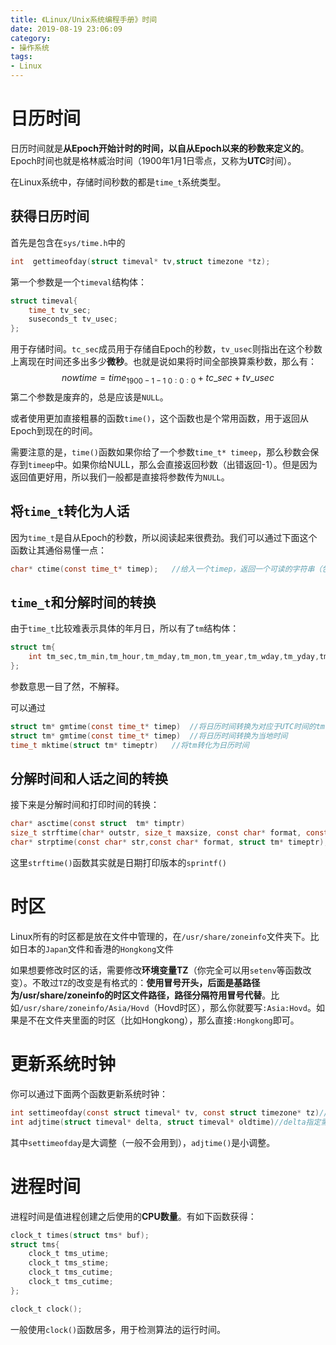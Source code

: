 ```yaml
---
title: 《Linux/Unix系统编程手册》时间
date: 2019-08-19 23:06:09
category:
- 操作系统
tags:
- Linux
---
```

# 日历时间

日历时间就是**从Epoch开始计时的时间，以自从Epoch以来的秒数来定义的**。Epoch时间也就是格林威治时间（1900年1月1日零点，又称为**UTC**时间）。

在Linux系统中，存储时间秒数的都是`time_t`系统类型。

<!--more-->

## 获得日历时间

首先是包含在`sys/time.h`中的

```c
int  gettimeofday(struct timeval* tv,struct timezone *tz);
```

第一个参数是一个`timeval`结构体：

```c
struct timeval{
    time_t tv_sec;
    suseconds_t tv_usec;
};
```

用于存储时间。`tc_sec`成员用于存储自Epoch的秒数，`tv_usec`则指出在这个秒数上离现在时间还多出多少**微秒**。也就是说如果将时间全部换算乘秒数，那么有：
$$
nowtime = time_{1900-1-1\ 0:0:0} + tc\_sec + tv\_usec
$$
第二个参数是废弃的，总是应该是`NULL`。



或者使用更加直接粗暴的函数`time()`，这个函数也是个常用函数，用于返回从Epoch到现在的时间。

需要注意的是，`time()`函数如果你给了一个参数`time_t* timeep`，那么秒数会保存到`timeep`中。如果你给NULL，那么会直接返回秒数（出错返回-1）。但是因为返回值更好用，所以我们一般都是直接将参数传为`NULL`。

## 将`time_t`转化为人话

因为`time_t`是自从Epoch的秒数，所以阅读起来很费劲。我们可以通过下面这个函数让其通俗易懂一点：

```c
char* ctime(const time_t* timep);	//给入一个timep，返回一个可读的字符串（包含换行符），返回的值是静态分配的
```

## `time_t`和分解时间的转换

由于`time_t`比较难表示具体的年月日，所以有了`tm`结构体：

```c
struct tm{
    int tm_sec,tm_min,tm_hour,tm_mday,tm_mon,tm_year,tm_wday,tm_yday,tm_isdst	//这里简写了，看的懂就行了
};
```

参数意思一目了然，不解释。

可以通过

```c
struct tm* gmtime(const time_t* timep)  //将日历时间转换为对应于UTC时间的tm
struct tm* gmtime(const time_t* timep)	//将日历时间转换为当地时间
time_t mktime(struct tm* timeptr)	//将tm转化为日历时间
```

## 分解时间和人话之间的转换

接下来是分解时间和打印时间的转换：

```c
char* asctime(const struct  tm* timptr)
size_t strftime(char* outstr, size_t maxsize, const char* format, const struct tm* timeptr)	//outstr:要返回的打印时间的缓冲区。maxsize:outstr的大小。format是相当于printf函数的格式化字符串。返回最后打印时间在outstr中所占的大小。
char* strptime(const char* str,const char* format, struct tm* timeptr);	//strftime的逆函数
```

这里`strftime()`函数其实就是日期打印版本的`sprintf()`



# 时区

Linux所有的时区都是放在文件中管理的，在`/usr/share/zoneinfo`文件夹下。比如日本的`Japan`文件和香港的`Hongkong`文件

如果想要修改时区的话，需要修改**环境变量TZ**（你完全可以用`setenv`等函数改变）。不敢过`TZ`的改变是有格式的：**使用冒号开头，后面是基路径为/usr/share/zoneinfo的时区文件路径，路径分隔符用冒号代替**。比如`/usr/share/zoneinfo/Asia/Hovd`（Hovd时区），那么你就要写`:Asia:Hovd`。如果是不在文件夹里面的时区（比如Hongkong），那么直接`:Hongkong`即可。

# 更新系统时钟

你可以通过下面两个函数更新系统时钟：

```c
int settimeofday(const struct timeval* tv, const struct timezone* tz)//没错是gettimeofday的逆函数
int adjtime(struct timeval* delta, struct timeval* oldtime)//delta指定需要改变的秒和微妙，系统会自我调整
```

其中`settimeofday`是大调整（一般不会用到），`adjtime()`是小调整。

# 进程时间

进程时间是值进程创建之后使用的**CPU数量**。有如下函数获得：

```c
clock_t times(struct tms* buf);
struct tms{
    clock_t tms_utime;
    clock_t tms_stime;
    clock_t tms_cutime;
    clock_t tms_cutime;
};

clock_t clock();
```

一般使用`clock()`函数居多，用于检测算法的运行时间。























